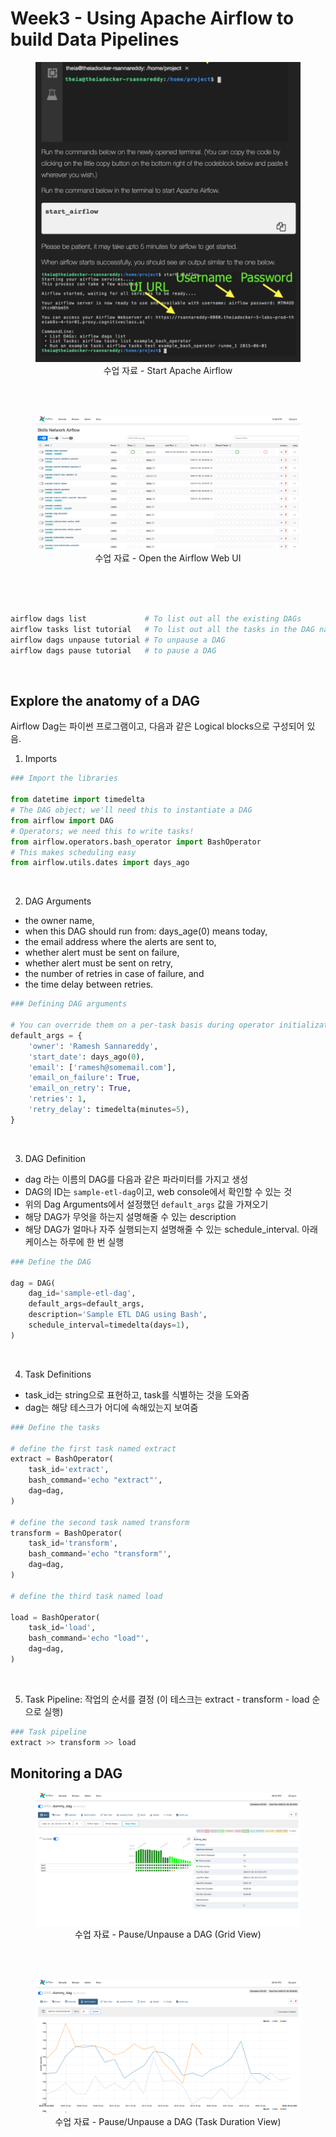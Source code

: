 # Week3 - Using Apache Airflow to build Data Pipelines

<figure style="text-align: center;">
    <img src = "../data/Week3_Lab_01.png">
    <figcaption align="center">수업 자료 - Start Apache Airflow</figcaption>
</figure> 
<br/><br/>

<figure style="text-align: center;">
    <img src = "../data/Week3_Lab_02.png">
    <figcaption align="center">수업 자료 - Open the Airflow Web UI</figcaption>
</figure> 
<br/><br/>

<br/>

```bash
airflow dags list             # To list out all the existing DAGs
airflow tasks list tutorial   # To list out all the tasks in the DAG named 'tutorial'
airflow dags unpause tutorial # To unpause a DAG
airflow dags pause tutorial   # to pause a DAG
```

<br/>

## Explore the anatomy of a DAG
Airflow Dag는 파이썬 프로그램이고, 다음과 같은 Logical blocks으로 구성되어 있음. <br/>

1. Imports

```python
### Import the libraries

from datetime import timedelta
# The DAG object; we'll need this to instantiate a DAG
from airflow import DAG
# Operators; we need this to write tasks!
from airflow.operators.bash_operator import BashOperator
# This makes scheduling easy
from airflow.utils.dates import days_ago
```

<br/>

2. DAG Arguments
- the owner name,
- when this DAG should run from: days_age(0) means today,
- the email address where the alerts are sent to,
- whether alert must be sent on failure,
- whether alert must be sent on retry,
- the number of retries in case of failure, and
- the time delay between retries.

```python
### Defining DAG arguments

# You can override them on a per-task basis during operator initialization
default_args = {
    'owner': 'Ramesh Sannareddy',
    'start_date': days_ago(0),
    'email': ['ramesh@somemail.com'],
    'email_on_failure': True,
    'email_on_retry': True,
    'retries': 1,
    'retry_delay': timedelta(minutes=5),
}
```

<br/>

3. DAG Definition
- dag 라는 이름의 DAG를 다음과 같은 파라미터를 가지고 생성
- DAG의 ID는 `sample-etl-dag`이고, web console에서 확인할 수 있는 것
- 위의 Dag Arguments에서 설정했던 `default_args` 값을 가져오기
- 해당 DAG가 무엇을 하는지 설명해줄 수 있는 description
- 해당 DAG가 얼마나 자주 실행되는지 설명해줄 수 있는 schedule_interval. 아래 케이스는 하루에 한 번 실행

```python
### Define the DAG

dag = DAG(
    dag_id='sample-etl-dag',
    default_args=default_args,
    description='Sample ETL DAG using Bash',
    schedule_interval=timedelta(days=1),
)
```

<br/>

4. Task Definitions
- task_id는 string으로 표현하고, task를 식별하는 것을 도와줌
- dag는 해당 테스크가 어디에 속해있는지 보여줌

```python
### Define the tasks

# define the first task named extract
extract = BashOperator(
    task_id='extract',
    bash_command='echo "extract"',
    dag=dag,
)

# define the second task named transform
transform = BashOperator(
    task_id='transform',
    bash_command='echo "transform"',
    dag=dag,
)

# define the third task named load

load = BashOperator(
    task_id='load',
    bash_command='echo "load"',
    dag=dag,
)
```

<br/>

5. Task Pipeline: 작업의 순서를 결정 (이 테스크는 extract - transform - load 순으로 실행)

```python
### Task pipeline
extract >> transform >> load
```

## Monitoring a DAG

<figure style="text-align: center;">
    <img src = "../data/Week3_Lab_03.png">
    <figcaption align="center">수업 자료 - Pause/Unpause a DAG (Grid View)</figcaption>
</figure> 
<br/><br/>

<figure style="text-align: center;">
    <img src = "../data/Week3_Lab_04.png">
    <figcaption align="center">수업 자료 - Pause/Unpause a DAG (Task Duration View)</figcaption>
</figure> 
<br/><br/>